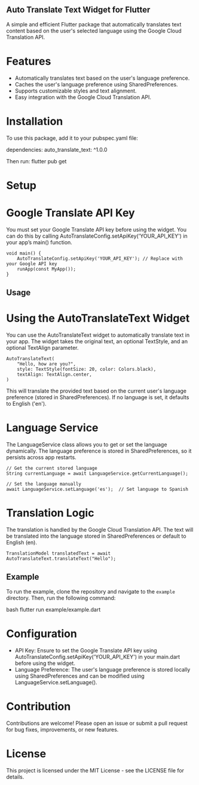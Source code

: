 ## Auto Translate Text Widget for Flutter

A simple and efficient Flutter package that automatically translates text content based on the user's selected language using the Google Cloud Translation API.

# Features
* Automatically translates text based on the user's language preference.
* Caches the user's language preference using SharedPreferences.
* Supports customizable styles and text alignment.
* Easy integration with the Google Cloud Translation API.

# Installation
To use this package, add it to your pubspec.yaml file:

dependencies:
  auto_translate_text: ^1.0.0

Then run:
    flutter pub get

# Setup

# Google Translate API Key
You must set your Google Translate API key before using the widget. You can do this by calling AutoTranslateConfig.setApiKey('YOUR_API_KEY') in your app’s main() function.

    void main() {
        AutoTranslateConfig.setApiKey('YOUR_API_KEY'); // Replace with your Google API key
        runApp(const MyApp());
    }

## Usage

# Using the AutoTranslateText Widget
You can use the AutoTranslateText widget to automatically translate text in your app. The widget takes the original text, an optional TextStyle, and an optional TextAlign parameter.

    AutoTranslateText(
        "Hello, how are you?",
        style: TextStyle(fontSize: 20, color: Colors.black),
        textAlign: TextAlign.center,
    )

This will translate the provided text based on the current user's language preference (stored in SharedPreferences). If no language is set, it defaults to English ('en').

# Language Service
The LanguageService class allows you to get or set the language dynamically. The language preference is stored in SharedPreferences, so it persists across app restarts.

    // Get the current stored language
    String currentLanguage = await LanguageService.getCurrentLanguage();

    // Set the language manually
    await LanguageService.setLanguage('es');  // Set language to Spanish

# Translation Logic
The translation is handled by the Google Cloud Translation API. The text will be translated into the language stored in SharedPreferences or default to English (en).

    TranslationModel translatedText = await AutoTranslateText.translateText("Hello");

## Example
To run the example, clone the repository and navigate to the `example` directory. Then, run the following command:

bash
    flutter run example/example.dart

# Configuration
* API Key: Ensure to set the Google Translate API key using AutoTranslateConfig.setApiKey('YOUR_API_KEY') in your main.dart before using the widget.
* Language Preference: The user's language preference is stored locally using SharedPreferences and can be modified using LanguageService.setLanguage().

# Contribution
Contributions are welcome! Please open an issue or submit a pull request for bug fixes, improvements, or new features.

# License
This project is licensed under the MIT License - see the LICENSE file for details.